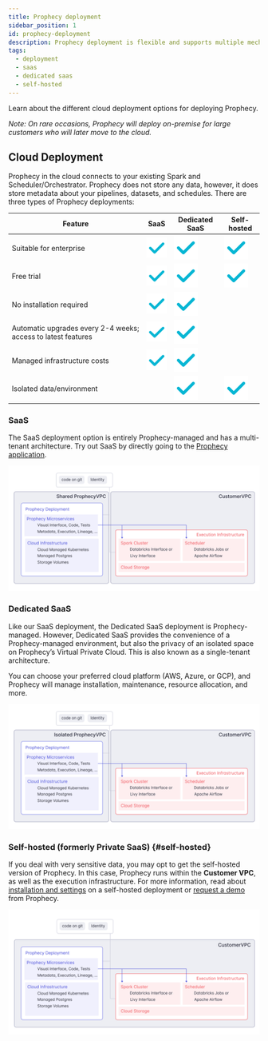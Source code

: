 ```yaml
---
title: Prophecy deployment
sidebar_position: 1
id: prophecy-deployment
description: Prophecy deployment is flexible and supports multiple mechanisms
tags:
  - deployment
  - saas
  - dedicated saas
  - self-hosted
---
```


Learn about the different cloud deployment options for deploying Prophecy.

_Note: On rare occasions, Prophecy will deploy on-premise for large customers who will later move to the cloud._

## Cloud Deployment

Prophecy in the cloud connects to your existing Spark and Scheduler/Orchestrator. Prophecy does not store any data, however, it does store metadata about your pipelines, datasets, and schedules. There are three types of Prophecy deployments:

| Feature                                                       | SaaS                    | Dedicated SaaS          | Self-hosted             |
| ------------------------------------------------------------- | ----------------------- | ----------------------- | ----------------------- |
| Suitable for enterprise                                       | ![Tick](./img/tick.svg) | ![Tick](./img/tick.svg) | ![Tick](./img/tick.svg) |
| Free trial                                                    | ![Tick](./img/tick.svg) | ![Tick](./img/tick.svg) | ![Tick](./img/tick.svg) |
| No installation required                                      | ![Tick](./img/tick.svg) | ![Tick](./img/tick.svg) |                         |
| Automatic upgrades every 2-4 weeks; access to latest features | ![Tick](./img/tick.svg) | ![Tick](./img/tick.svg) |                         |
| Managed infrastructure costs                                  | ![Tick](./img/tick.svg) | ![Tick](./img/tick.svg) |                         |
| Isolated data/environment                                     |                         | ![Tick](./img/tick.svg) | ![Tick](./img/tick.svg) |

### SaaS

The SaaS deployment option is entirely Prophecy-managed and has a multi-tenant architecture. Try out SaaS by directly going to the [Prophecy application](https://app.prophecy.io/).

![SaaS VPC Architecture](img/arch_separate_vpc.png)

### Dedicated SaaS

Like our SaaS deployment, the Dedicated SaaS deployment is Prophecy-managed. However, Dedicated SaaS provides the convenience of a Prophecy-managed environment, but also the privacy of an isolated space on Prophecy’s Virtual Private Cloud. This is also known as a single-tenant architecture.

You can choose your preferred cloud platform (AWS, Azure, or GCP), and Prophecy will manage installation, maintenance, resource allocation, and more.

![Dedicated SaaS VPC Architecture](img/arch_dedicated_vpc.png)

### Self-hosted (formerly Private SaaS) {#self-hosted}

If you deal with very sensitive data, you may opt to get the self-hosted version of Prophecy. In this case, Prophecy runs within the **Customer VPC**, as well as the execution infrastructure. For more information, read about [installation and settings](./self-hosted) on a self-hosted deployment or [request a demo](https://www.prophecy.io/request-a-demo) from Prophecy.

![Customer VPC Architecture](img/arch_customervpc.png)
